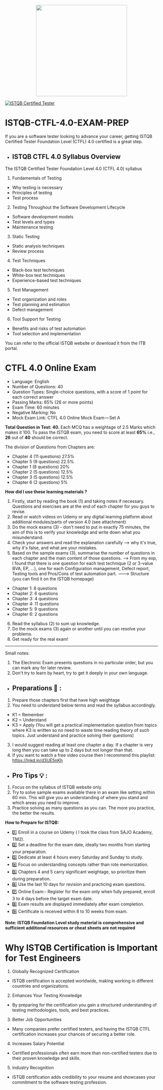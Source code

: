 <p align="center">
	<a href="https://www.istqb.org/certifications/certified-tester-foundation-level-ctfl-v4-0/" title="Certified Tester Foundation Level (CTFL) v4.0">
  <img src="https://www.istqb.org/wp-content/uploads/2024/10/istqb-ctfl-4-logo.jpg.avif" width="300" height="300"/>
</a>


</p>
<a href="https://app.diplomasafe.com/en-US/s/3d17279262ab9607" target="_blank"> <img src="https://img.shields.io/badge/ISTQB-Foundation%20Level-blue?style=for-the-badge&logo=checkmarx&logoColor=white" alt="ISTQB Certified Tester"/></a>

# ISTQB-CTFL-4.0-EXAM-PREP 

If you are a software tester looking to advance your career, getting ISTQB Certified Tester Foundation Level (CTFL) 4.0 certified is a great step.

- ## ISTQB CTFL 4.0 Syllabus Overview
The ISTQB Certified Tester Foundation Level 4.0 (CTFL 4.0) syllabus

1. Fundamentals of Testing

- Why testing is necessary
- Principles of testing
- Test process

2. Testing Throughout the Software Development Lifecycle

- Software development models
- Test levels and types
- Maintenance testing

3. Static Testing

- Static analysis techniques
- Review process

4. Test Techniques

- Black-box test techniques
- White-box test techniques
- Experience-based test techniques

5. Test Management

- Test organization and roles
- Test planning and estimation
- Defect management

6. Tool Support for Testing

- Benefits and risks of test automation
- Tool selection and implementation

You can refer to the official ISTQB website or download it from the ITB portal.

# CTFL 4.0 Online Exam 
- Language: English
- Number of Questions: 40
- Question Types: Single-choice questions, with a score of 1 point for each correct answer
- Passing Marks: 65% (26 or more points)
- Exam Time: 60 minutes
- Negative Marking: No
- Mock Exam Link: CTFL 4.0 Online Mock Exam — Set A



**Total Question in Test: 40.**  Each MCQ has a weightage of 2.5 Marks which makes it 100. To pass the ISTQB exam, you need to score at least **65%** i.e., **26** out of **40** should be correct.

The division of Questions from Chapters are:
- Chapter 4 (11 questions) 27.5%
- Chapter 5 (9 questions) 22.5%
- Chapter 1 (8 questions) 20%
- Chapter 2 (5 questions) 12.5%
- Chapter 3 (5 questions) 12.5%
- Chapter 6 (2 questions) 5%

**How did I use these learning materials ?**
1. Firstly, start by reading the book (1) and taking notes if necessary. Questions and exercises are at the end of each chapter for you guys to revise.
2. Read or watch videos on Udemy or any digital learning platform about additional modules/parts of version 4.0 (see attachment)
3. Do the mock exams (3) - don't need to put in exactly 75 minutes, the aim of this is to verify your knowledge and write down what you misunderstand. 
4. Check your answers and read the explanation carefully --> why it's true, why it's false, and what are your mistakes.
5. Based on the sample exams (3), summarise the number of questions in each chapter and the main content of those questions.
--> From my exp, I found that there is one question for each test technique (2 or 3-value BVA, EP, ...), one for each Configuration management, Defect report, Testing tools and Pros/Cons of test automation part.
---> Structure (you can find it on the ISTQB homepage)
- Chapter 1: 8 questions
- Chapter 2: 6 questions
- Chapter 3: 4 questions
- Chapter 4: 11 questions
- Chapter 5: 9 questions
- Chapter 6: 2 questions
6. Read the syllabus (2) to sum up knowledge.
7. Do the mock exams (3) again or another until you can resolve your problems.
8. Get ready for the real exam!
------------------------
Small notes:
1. The Electronic Exam presents questions in no particular order, but you can mark any for later review.
2. Don't try to learn by heart, try to get it deeply in your own language. 

- ## Preparations 📜 :
1. Prepare those chapters first that have high weightage
2. You need to understand below terms and read the syllabus accordingly.
- K1 = Remember
- K2 = Understand
- K3 = Apply 
(You will get a practical implementation question from topics where K3 is written so no need to waste time reading theory of such topics. Just understand and practice solving their questions)
3. I would suggest reading at least one chapter a day. If a chapter is very long then you can take up to 2 days but not longer than that.
4. If you want to watch a free video course
then I recommend this playlist: https://lnkd.in/d3UE5nKh
 
- ## Pro Tips 💡 :
1. Focus on the syllabus of ISTQB website
only.
2. Try to solve sample exams available there in an exam like setting within 60 min. This will give you an
understanding of where you stand and which areas you need to improve.
3. Practice solving as many questions as you can. The more you practice, the better the results.
 



**How to Prepare for ISTQB:**

- 1️⃣ Enroll in a course on Udemy ( I took the class from SAJO Academy, TM2).
- 2️⃣ Set a deadline for the exam date, ideally two months from starting your preparation.
- 3️⃣ Dedicate at least 4 hours every Saturday and Sunday to study.
- 4️⃣ Focus on understanding concepts rather than rote memorization.
- 5️⃣ Chapters 4 and 5 carry significant weightage, so prioritize them during preparation.
- 6️⃣ Use the last 10 days for revision and practicing exam questions.
- 7️⃣ Online Exam:- Register for the exam only when fully prepared, enroll 3 to 4 days before the target exam date.
- 8️⃣ Exam results are displayed immediately after exam completion.
- 9️⃣ Certificate is received within 8 to 10 weeks from exam. 

**Note: ISTQB Foundation Level study material is comprehensive and sufficient additional resources or cheat sheets are not required**

# Why ISTQB Certification is Important for Test Engineers
1. Globally Recognized Certification
- ISTQB certification is accepted worldwide, making working in different countries and organizations.

2. Enhances Your Testing Knowledge
- By preparing for the certification you gain a structured understanding of testing methodologies, tools, and best practices.

3. Better Job Opportunities
- Many companies prefer certified testers, and having the ISTQB CTFL certification increases your chances of securing a better role.

4. Increases Salary Potential
- Certified professionals often earn more than non-certified testers due to their proven knowledge and skills.

5. Industry Recognition
- ISTQB certification adds credibility to your resume and showcases your commitment to the software testing profession.

